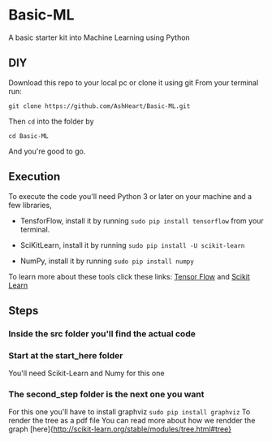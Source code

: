 # Basic-ML
A basic starter kit into Machine Learning using Python

## DIY

Download this repo to your local pc or clone it using git
From your terminal run:

```git clone https://github.com/AshHeart/Basic-ML.git```

Then `cd` into the folder by

```cd Basic-ML```

And you're good to go.

## Execution

To execute the code you'll need Python 3 or later on your machine and a few libraries,
  * TensforFlow, install it by running
    ```sudo pip install tensorflow```
  from your terminal.

  * SciKitLearn, install it by running
    ```sudo pip install -U scikit-learn```
    
  * NumPy, install it by running
    ```sudo pip install numpy```

To learn more about these tools click these links:
[Tensor Flow](https://www.tensorflow.org/) and
[Scikit Learn](http://scikit-learn.org/stable/index.html)

## Steps
### Inside the src folder you'll find the actual code

### Start at the start_here folder
 You'll need Scikit-Learn and Numy for this one
 
### The second_step folder is the next one you want
 For this one you'll have to install graphviz 
  ```sudo pip install graphviz```
  To render the tree as a pdf file
  You can read more about how we rendder the graph [here]{http://scikit-learn.org/stable/modules/tree.html#tree}

